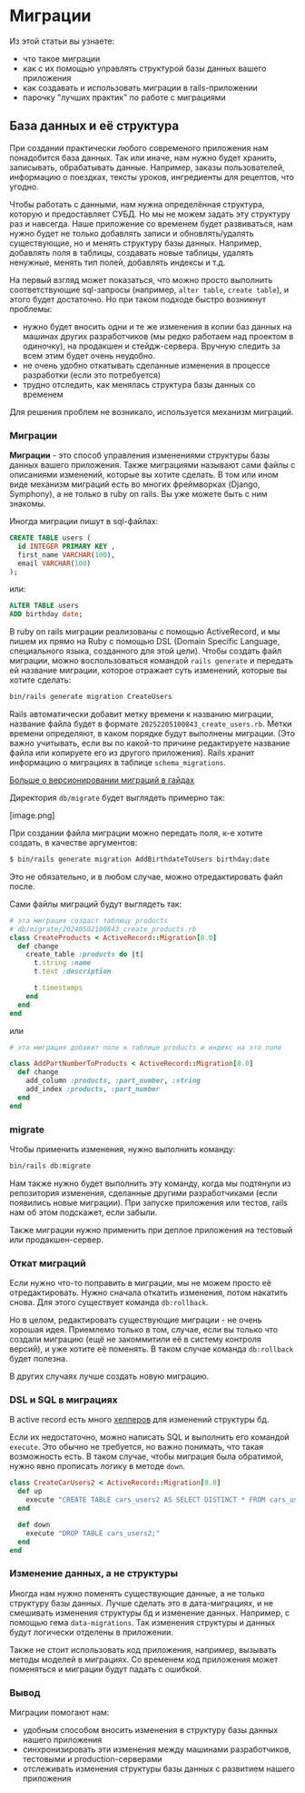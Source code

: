 # Миграции

Из этой статьи вы узнаете:
- что такое миграции
- как с их помощью управлять структурой базы данных вашего приложения
- как создавать и использовать миграции в rails-приложении
- парочку "лучших практик" по работе с миграциями

## База данных и её структура

При создании практически любого современого приложения нам понадобится база данных. Так или иначе, нам нужно будет хранить, записывать, обрабатывать данные. Например, заказы пользователей, информацию о поездках, тексты уроков, ингредиенты для рецептов, что угодно.

Чтобы работать с данными, нам нужна определённая структура, которую и предоставляет СУБД. Но мы не можем задать эту структуру раз и навсегда. Наше приложение со временем будет развиваться, нам нужно будет не только добавлять записи и обновлять/удалять существующие, но и менять структуру базы данных. Например, добавлять поля в таблицы, создавать новые таблицы, удалять ненужные, менять тип полей, добавлять индексы и т.д.

На первый взгляд может показаться, что можно просто выполнить соответствующие sql-запросы (например, `alter table`, `create table`), и этого будет достаточно.
Но при таком подходе быстро возникнут проблемы:

- нужно будет вносить одни и те же изменения в копии баз данных на машинах других разработчиков (мы редко работаем над проектом в одиночку), на продакшен и стейдж-сервера. Вручную следить за всем этим будет очень неудобно.
- не очень удобно откатывать сделанные изменения в процессе разработки (если это потребуется)
- трудно отследить, как менялась структура базы данных со временем

Для решения проблем не возникало, используется механизм миграций.

### Миграции

**Миграции** - это способ управления изменениями структуры базы данных вашего приложения. Также миграциями называют сами файлы с описаниями изменений, которые вы хотите сделать. В том или ином виде механизм миграций есть во многих фреймворках (Django, Symphony), а не только в ruby on rails. Вы уже можете быть с ним знакомы.

Иногда миграции пишут в sql-файлах:

```sql
CREATE TABLE users (
  id INTEGER PRIMARY KEY ,
  first_name VARCHAR(100),
  email VARCHAR(100)
);
```

или:

```sql
ALTER TABLE users
ADD birthday date; 
```

В ruby on rails миграции реализованы с помощью ActiveRecord, и мы пишем их прямо на Ruby с помощью DSL (Domain Specific Language, специального языка, созданного для этой цели).
Чтобы создать файл миграции, можно воспользоваться командой `rails generate` и передать ей название миграции, которое отражает суть изменений, которые вы хотите сделать:

```bash
bin/rails generate migration CreateUsers
```

Rails автоматически добавит метку времени к названию миграции, название файла будет в формате `20252205100843_create_users.rb`.
Метки времени определяют, в каком порядке будут выполнены миграции. (Это важно учитывать, если вы по какой-то причине редактируете название файла или копируете его из другого приложения). Rails хранит информацию о миграциях в таблице `schema_migrations`.  

[Больше о версионировании миграций в гайдах](https://guides.rubyonrails.org/active_record_migrations.html#rails-migration-version-control)

Директория `db/migrate` будет выглядеть примерно так:  

[image.png]

При создании файла миграции можно передать поля, к-е хотите создать, в качестве аргументов:  

```bash
$ bin/rails generate migration AddBirthdateToUsers birthday:date
```

Это не обязательно, и в любом случае, можно отредактировать файл после.  

Сами файлы миграций будут выглядеть так:

```ruby
# эта миграция создаст таблицу products
# db/migrate/20240502100843_create_products.rb
class CreateProducts < ActiveRecord::Migration[8.0]
  def change
    create_table :products do |t|
      t.string :name
      t.text :description

      t.timestamps
    end
  end
end
```
или  

```ruby
# эта миграция добавит поле к таблице products и индекс на это поле

class AddPartNumberToProducts < ActiveRecord::Migration[8.0]
  def change
    add_column :products, :part_number, :string
    add_index :products, :part_number
  end
end
```

### migrate

Чтобы применить изменения, нужно выполнить команду:

```bash
bin/rails db:migrate
```

Нам также нужно будет выполнить эту команду, когда мы подтянули из репозитория изменения, сделанные другими разработчиками (если появились новые миграции). При запуске приложения или тестов, rails нам об этом подскажет, если забыли.  

Также миграции нужно применить при деплое приложения на тестовый или продакшен-сервер.

### Откат миграций

Если нужно что-то поправить в миграции, мы не можем просто её отредактировать. Нужно сначала откатить изменения, потом накатить снова.
Для этого существует команда `db:rollback`.

Но в целом, редактировать существующие миграции - не очень хорошая идея. Приемлемо только в том, случае, если вы только что создали миграцию (ещё не закоммитили её в систему контроля версий), и уже хотите её поменять. В таком случае команда `db:rollback` будет полезна.

В других случаях лучше создать новую миграцию.

### DSL и SQL в миграциях

В active record есть много [хелперов](https://guides.rubyonrails.org/active_record_migrations.html#updating-migrations) для изменений структуры бд.  

Если их недостаточно, можно написать SQL и выполнить его командой `execute`. Это обычно не требуется, но важно понимать, что такая возможность есть.
В таком случае, чтобы миграция была обратимой, нужно явно прописать логику в методе `down`.  


```ruby
class CreateCarUsers2 < ActiveRecord::Migration[8.0]
  def up
    execute "CREATE TABLE cars_users2 AS SELECT DISTINCT * FROM cars_users;"
  end

  def down
    execute "DROP TABLE cars_users2;"
  end
end
```

### Изменение данных, а не структуры

Иногда нам нужно поменять существующие данные, а не только структуру базы данных. Лучше сделать это в дата-миграциях, и не смешивать изменения структуры бд и изменение данных. Например, с помощью гема `data-migrations`. Так изменения структуры и данных будут логически отделены в приложении.

Также не стоит использовать код приложения, например, вызывать методы моделей в миграциях. Со временем код приложения может поменяться и миграции будут падать с ошибкой.

### Вывод

Миграции помогают нам:
- удобным способом вносить изменения в структуру базы данных нашего приложения
- синхронизировать эти изменения между машинами разработчиков, тестовыми и production-серверами
- отслеживать изменения структуры базы данных с развитием нашего приложения
